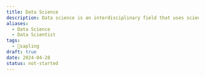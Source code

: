 ```yaml
---
title: Data Science
description: Data science is an interdisciplinary field that uses scientific methods, algorithms, and systems to extract insights and knowledge from structured and unstructured data, employing techniques from statistics, machine learning, data mining, and visualization to solve complex problems and make data-driven decisions.
aliases:
  - Data Science
  - Data Scientist
tags:
  - 🌱sapling
draft: true
date: 2024-04-28
status: not-started
---
```

